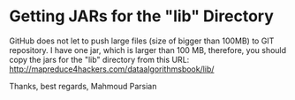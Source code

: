 Getting JARs for the "lib" Directory
====================================
GitHub does not let to push large files (size of bigger than 100MB) to GIT repository. 
I have one jar, which is larger than 100 MB, therefore, you should copy the jars for the "lib"
directory from this URL: http://mapreduce4hackers.com/dataalgorithmsbook/lib/

Thanks,
best regards,
Mahmoud Parsian
